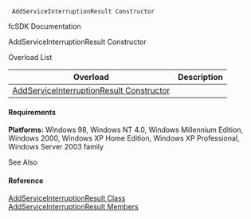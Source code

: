 ﻿     AddServiceInterruptionResult Constructor                                                   

fcSDK Documentation

AddServiceInterruptionResult Constructor

Overload List

| Overload | Description |
| --- | --- |
| [AddServiceInterruptionResult Constructor](FChoice.Toolkits.Clarify~FChoice.Toolkits.Clarify.FieldOps.AddServiceInterruptionResult~_ctor().md) |   |

#### Requirements

**Platforms:** Windows 98, Windows NT 4.0, Windows Millennium Edition, Windows 2000, Windows XP Home Edition, Windows XP Professional, Windows Server 2003 family

See Also

#### Reference

[AddServiceInterruptionResult Class](FChoice.Toolkits.Clarify~FChoice.Toolkits.Clarify.FieldOps.AddServiceInterruptionResult.md)  
[AddServiceInterruptionResult Members](FChoice.Toolkits.Clarify~FChoice.Toolkits.Clarify.FieldOps.AddServiceInterruptionResult_members.md)